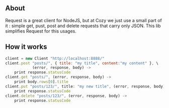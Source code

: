 ## About

Request is a great client for NodeJS, but at Cozy we just use a small part of
it : simple get, pust, post and delete requests that carry only JSON. This lib
simplifies Request for this usages.

## How it works

```javascript
client = new Client "http://localhost:8888/"
client.post "posts/", { title: "my title", content:"my content" }, \
            (error, response, body) ->
    print response.statusCode
client.get "posts/", (error, response, body) ->
    print body.rows[0].title
client.put "posts/123/", title: "my new title", (error, response, body) ->
    print response.statusCode
client.delete "posts/123/", (error, response, body) ->
    print response.statusCode
```
